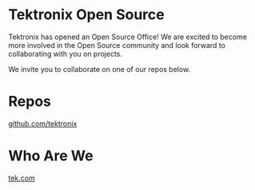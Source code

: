 # Tektronix Open Source

Tektronix has opened an Open Source Office! We are excited to become more involved in the Open Source community and look forward to collaborating with you on projects.

We invite you to collaborate on one of our repos below.

# Repos
[github.com/tektronix](https://github.com/tektronix)

# Who Are We

[tek.com](https://www.tek.com)


